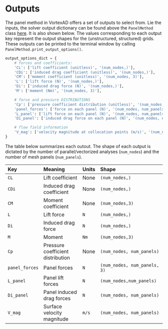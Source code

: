 # Outputs

The panel method in VortexAD offers a set of outputs to select from. Lie the inputs, the solver output dictionary can be found above the `PanelMethod` class [here](https://github.com/LSDOlab/VortexAD/blob/main/VortexAD/core/pm_class.py#L15-L57). It is also shown below. The values corresponding to each output key represent the output shapes for the (unstructured, structured) grids. These outputs can be printed to the terminal window by calling `PanelMethod.print_output_options()`.

```python
output_options_dict = {
    # forces and coefficients:
    'CL': ['lift coefficient (unitless)', '(num_nodes,)'],
    'CDi': ['induced drag coefficient (unitless)', '(num_nodes,)'],
    'CM': ['moment coefficient (unitless)', '(num_nodes, 3)'],
    'L': ['lift force (N)', '(num_nodes,)'],
    'Di': ['induced drag force (N)', '(num_nodes,)'],
    'M': ['moment (Nm)', '(num_nodes, 3)'],

    # force and pressure DISTRIBUTIONS
    'Cp': ['pressure coefficient distribution (unitless)', '(num_nodes, num_panels) or (num_nodes, nc, ns)'],
    'panel_forces': ['force on each panel (N)', '(num_nodes, num_panels, 3) or (num_nodes, nc, ns, 3)'],
    'L_panel': ['lift force on each panel (N)', '(num_nodes, num_panels) or (num_nodes, nc, ns)'],
    'Di_panel': ['induced drag force on each panel (N)', '(num_nodes, num_panels) or (num_nodes, nc, ns)'],

    # flow field information
    'V_mag': ['velocity magnitude at collocation points (m/s)', '(num_nodes, num_panels) or (num_nodes, nc, ns)'],
}
```
The table below summarizes each outout. The shape of each output is dictated by the number of parallel/vectorized analyses (`num_nodes`) and the number of mesh panels (`num_panels`).

| Key | Meaning | Units | Shape |
|:---|:---|:---|:---|
| `CL` | Lift coefficient | None | `(num_nodes,)` |
| `CDi` | Induced drag <br/> coefficient | None | `(num_nodes,)` |
| `CM` | Moment coefficient | None | `(num_nodes,3)` |
| `L` | Lift force | `N` | `(num_nodes,)` |
| `Di` | Induced drag <br/> force | `N` | `(num_nodes,)` |
| `M` | Moment | `Nm` | `(num_nodes,3)` |
| `Cp` | Pressure coefficient <br/> distribution | None | `(num_nodes, num_panels)` |
| `panel_forces` | Panel forces | `N` | `(num_nodes, num_panels, 3)` |
| `L_panel` | Panel lift forces | `N` | `(num_nodes,num_panels)` |
| `Di_panel` | Panel induced <br/> drag forces | `N` | `(num_nodes, num_panels)` |
| `V_mag` | Surface velocity <br/> magnitude | `m/s` | `(num_nodes, num_panels)` |